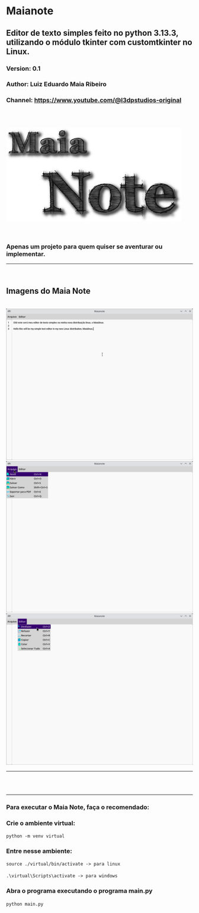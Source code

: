 # Maianote

## Editor de texto simples feito no python 3.13.3, utilizando o módulo tkinter com customtkinter no Linux.

### Version: 0.1

### Author: Luiz Eduardo Maia Ribeiro

### Channel: https://www.youtube.com/@l3dpstudios-original


<br><br>

<p align="left">

  <img src="imagens/logoMaia.png">

</p>

<br>

### Apenas um projeto para quem quiser se aventurar ou implementar.
<hr>

<br>

<p align="center">
  
## Imagens do Maia Note 
<br>

<img src="imagens/1.png">

<br>

<img src="imagens/2.png">

<br>

<img src="imagens/3.png">

</p>

<hr>

<br><br>

<hr>

### Para executar o Maia Note, faça o recomendado:

### Crie o ambiente virtual:
    
    python -m venv virtual

### Entre nesse ambiente:
    
    source ./virtual/bin/activate -> para linux
    
    .\virtual\Scripts\activate -> para windows

### Abra o programa executando o programa main.py

    python main.py
    
